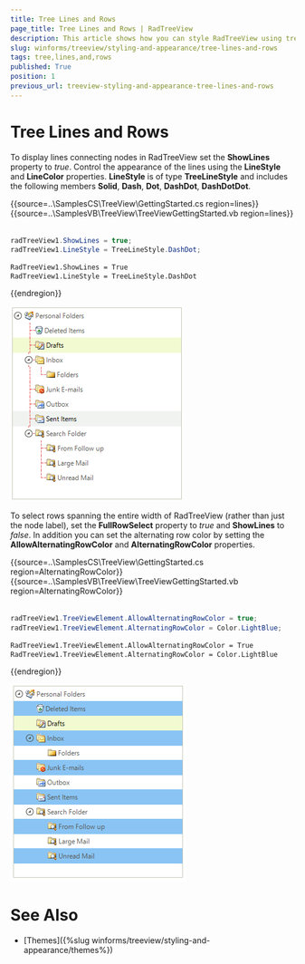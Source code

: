 ```yaml
---
title: Tree Lines and Rows
page_title: Tree Lines and Rows | RadTreeView
description: This article shows how you can style RadTreeView using tree lines and alternating row color. 
slug: winforms/treeview/styling-and-appearance/tree-lines-and-rows
tags: tree,lines,and,rows
published: True
position: 1
previous_url: treeview-styling-and-appearance-tree-lines-and-rows
---
```


# Tree Lines and Rows


To display lines connecting nodes in RadTreeView set the __ShowLines__ property to *true*. Control the appearance of the lines using the __LineStyle__ and __LineColor__ properties. __LineStyle__ is of type __TreeLineStyle__ and includes the following members __Solid__, __Dash__,  __Dot__, __DashDot__, __DashDotDot__.


{{source=..\SamplesCS\TreeView\GettingStarted.cs region=lines}} 
{{source=..\SamplesVB\TreeView\TreeViewGettingStarted.vb region=lines}} 

````C#
            
radTreeView1.ShowLines = true;
radTreeView1.LineStyle = TreeLineStyle.DashDot;

````
````VB.NET
RadTreeView1.ShowLines = True
RadTreeView1.LineStyle = TreeLineStyle.DashDot

````

{{endregion}} 


![treeview-styling-and-appearance-tree-lines-and-rows 001](images/treeview-styling-and-appearance-tree-lines-and-rows001.png)

To select rows spanning the entire width of RadTreeView (rather than just the node label), set the __FullRowSelect__ property to *true* and __ShowLines__ to *false*. In addition you can set the alternating row color by setting the __AllowAlternatingRowColor__ and __AlternatingRowColor__ properties.

{{source=..\SamplesCS\TreeView\GettingStarted.cs region=AlternatingRowColor}} 
{{source=..\SamplesVB\TreeView\TreeViewGettingStarted.vb region=AlternatingRowColor}} 

````C#
        
radTreeView1.TreeViewElement.AllowAlternatingRowColor = true;
radTreeView1.TreeViewElement.AlternatingRowColor = Color.LightBlue;

````
````VB.NET
RadTreeView1.TreeViewElement.AllowAlternatingRowColor = True
RadTreeView1.TreeViewElement.AlternatingRowColor = Color.LightBlue

````

{{endregion}} 


![treeview-styling-and-appearance-tree-lines-and-rows 002](images/treeview-styling-and-appearance-tree-lines-and-rows002.png)

# See Also
* [Themes]({%slug winforms/treeview/styling-and-appearance/themes%})

